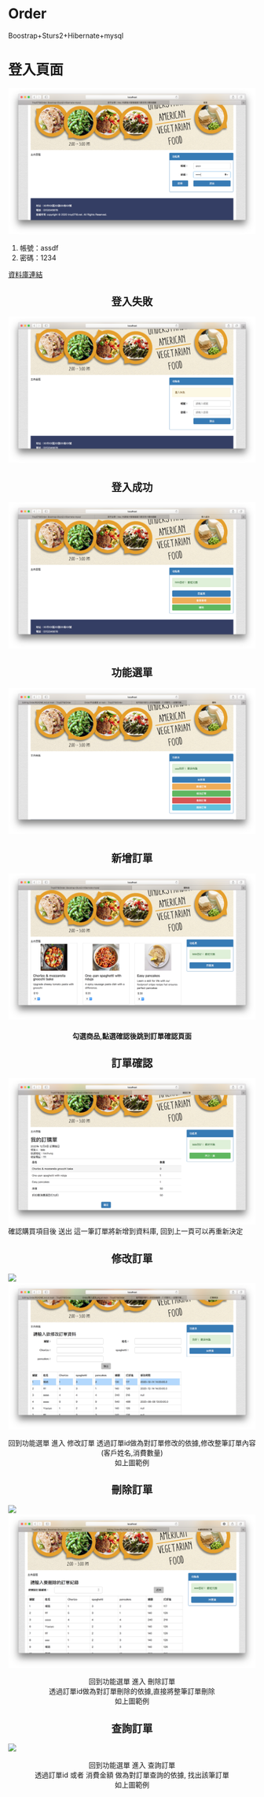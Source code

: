 # Order
Boostrap+Sturs2+Hibernate+mysql

<h1 align="center>簡易訂單管理系統</h1>
<h2 align="center">登入頁面</h2>

<img src="https://github.com/Troy0718/Order/blob/main/作品畫面/首頁.png">


<ol>
  <li>帳號：assdf</li>
  <li>密碼：1234</li>
</ol>
<a href="https://github.com/Troy0718/Order/tree/main/sql_script(database)">資料庫連結</a>

<h2 align="center">登入失敗</h2>
<img src="https://github.com/Troy0718/Order/blob/main/作品畫面/登入失敗.png">

<h2 align="center">登入成功</h2>
<img src="https://github.com/Troy0718/Order/blob/main/作品畫面/登入成功.png">

<h2 align="center">功能選單</h2>
<img src="https://github.com/Troy0718/Order/blob/main/作品畫面/功能選單.png">

<h2 align="center">新增訂單</h2>
<img src="https://github.com/Troy0718/Order/blob/main/作品畫面/訂單頁面.png">
<h4 align="center">勾選商品,點選確認後跳到訂單確認頁面</h4>

<h2 align="center">訂單確認</h2>
<img src="https://github.com/Troy0718/Order/blob/main/作品畫面/訂單確認.png">
確認購買項目後 送出 這一筆訂單將新增到資料庫, 回到上一頁可以再重新決定

<h2 align="center">修改訂單</h2>
<img src="https://github.com/Troy0718/Order/blob/main/作品畫面/訂單修改.png">
<img src="https://github.com/Troy0718/Order/blob/main/作品畫面/修改完成.png">
<p align="center">
回到功能選單 進入 修改訂單
透過訂單id做為對訂單修改的依據,修改整筆訂單內容(客戶姓名,消費數量)<br> 
如上圖範例<br>
</p>

<h2 align="center">刪除訂單</h2>
<img src="https://github.com/Troy0718/Order/blob/main/作品畫面/訂單刪除.png">
<img src="https://github.com/Troy0718/Order/blob/main/作品畫面/刪除完成.png">
<p align="center">
回到功能選單 進入 刪除訂單<br>
透過訂單id做為對訂單刪除的依據,直接將整筆訂單刪除<br> 
如上圖範例<br>
</p>

<h2 align="center">查詢訂單</h2>
<img src="https://github.com/Troy0718/Order/blob/main/作品畫面/查詢訂單.png">
<p align="center">
回到功能選單 進入 查詢訂單<br>
透過訂單id 或者 消費金額 做為對訂單查詢的依據, 找出該筆訂單<br> 
如上圖範例<br>
</p>









